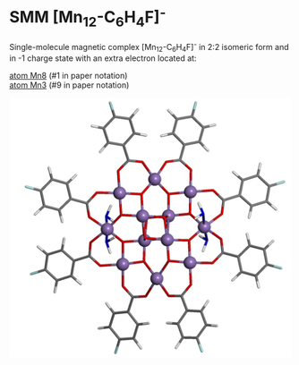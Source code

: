 # SMM [Mn<sub>12</sub>-C<sub>6</sub>H<sub>4</sub>F]<sup>-</sup>

Single-molecule magnetic complex [Mn<sub>12</sub>-C<sub>6</sub>H<sub>4</sub>F]<sup>-</sup> in 2:2 isomeric form and in -1 charge state with an extra electron located at:

   [atom Mn8](Mn12-C6H4F_22_atom8.xsf)  (#1 in paper notation)     
   [atom Mn3](Mn12-C6H4F_22_atom3.xsf)  (#9 in paper notation)
   

![GitHub Logo](Mn12-F_1.jpg)
